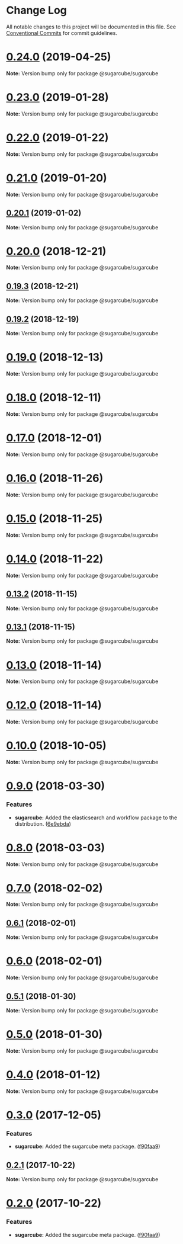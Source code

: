 # Change Log

All notable changes to this project will be documented in this file.
See [Conventional Commits](https://conventionalcommits.org) for commit guidelines.

# [0.24.0](https://github.com/critocrito/sugarcube/tree/master/packages/sugarcube/compare/v0.23.0...v0.24.0) (2019-04-25)

**Note:** Version bump only for package @sugarcube/sugarcube





# [0.23.0](https://github.com/critocrito/sugarcube/tree/master/packages/sugarcube/compare/v0.22.0...v0.23.0) (2019-01-28)

**Note:** Version bump only for package @sugarcube/sugarcube





# [0.22.0](https://github.com/critocrito/sugarcube/tree/master/packages/sugarcube/compare/v0.21.0...v0.22.0) (2019-01-22)

**Note:** Version bump only for package @sugarcube/sugarcube





# [0.21.0](https://github.com/critocrito/sugarcube/tree/master/packages/sugarcube/compare/v0.20.1...v0.21.0) (2019-01-20)

**Note:** Version bump only for package @sugarcube/sugarcube





## [0.20.1](https://github.com/critocrito/sugarcube/tree/master/packages/sugarcube/compare/v0.20.0...v0.20.1) (2019-01-02)

**Note:** Version bump only for package @sugarcube/sugarcube





# [0.20.0](https://github.com/critocrito/sugarcube/tree/master/packages/sugarcube/compare/v0.19.3...v0.20.0) (2018-12-21)

**Note:** Version bump only for package @sugarcube/sugarcube





## [0.19.3](https://github.com/critocrito/sugarcube/tree/master/packages/sugarcube/compare/v0.19.2...v0.19.3) (2018-12-21)

**Note:** Version bump only for package @sugarcube/sugarcube





## [0.19.2](https://github.com/critocrito/sugarcube/tree/master/packages/sugarcube/compare/v0.19.1...v0.19.2) (2018-12-19)

**Note:** Version bump only for package @sugarcube/sugarcube





# [0.19.0](https://github.com/critocrito/sugarcube/tree/master/packages/sugarcube/compare/v0.18.0...v0.19.0) (2018-12-13)

**Note:** Version bump only for package @sugarcube/sugarcube





# [0.18.0](https://github.com/critocrito/sugarcube/tree/master/packages/sugarcube/compare/v0.17.0...v0.18.0) (2018-12-11)

**Note:** Version bump only for package @sugarcube/sugarcube





# [0.17.0](https://github.com/critocrito/sugarcube/tree/master/packages/sugarcube/compare/v0.16.0...v0.17.0) (2018-12-01)

**Note:** Version bump only for package @sugarcube/sugarcube





# [0.16.0](https://github.com/critocrito/sugarcube/tree/master/packages/sugarcube/compare/v0.15.0...v0.16.0) (2018-11-26)

**Note:** Version bump only for package @sugarcube/sugarcube





# [0.15.0](https://github.com/critocrito/sugarcube/tree/master/packages/sugarcube/compare/v0.14.0...v0.15.0) (2018-11-25)

**Note:** Version bump only for package @sugarcube/sugarcube





# [0.14.0](https://github.com/critocrito/sugarcube/tree/master/packages/sugarcube/compare/v0.13.2...v0.14.0) (2018-11-22)

**Note:** Version bump only for package @sugarcube/sugarcube





## [0.13.2](https://github.com/critocrito/sugarcube/tree/master/packages/sugarcube/compare/v0.13.1...v0.13.2) (2018-11-15)

**Note:** Version bump only for package @sugarcube/sugarcube





## [0.13.1](https://github.com/critocrito/sugarcube/tree/master/packages/sugarcube/compare/v0.13.0...v0.13.1) (2018-11-15)

**Note:** Version bump only for package @sugarcube/sugarcube





# [0.13.0](https://github.com/critocrito/sugarcube/tree/master/packages/sugarcube/compare/v0.12.0...v0.13.0) (2018-11-14)

**Note:** Version bump only for package @sugarcube/sugarcube





# [0.12.0](https://github.com/critocrito/sugarcube/tree/master/packages/sugarcube/compare/v0.11.0...v0.12.0) (2018-11-14)

**Note:** Version bump only for package @sugarcube/sugarcube





# [0.10.0](https://github.com/critocrito/sugarcube/tree/master/packages/sugarcube/compare/v0.9.0...v0.10.0) (2018-10-05)

**Note:** Version bump only for package @sugarcube/sugarcube





<a name="0.9.0"></a>
# [0.9.0](https://github.com/critocrito/sugarcube/tree/master/packages/sugarcube/compare/v0.8.0...v0.9.0) (2018-03-30)


### Features

* **sugarcube:** Added the elasticsearch and workflow package to the distribution. ([6e9ebda](https://github.com/critocrito/sugarcube/tree/master/packages/sugarcube/commit/6e9ebda))




<a name="0.8.0"></a>
# [0.8.0](https://github.com/critocrito/sugarcube/tree/master/packages/sugarcube/compare/v0.7.0...v0.8.0) (2018-03-03)




**Note:** Version bump only for package @sugarcube/sugarcube

<a name="0.7.0"></a>
# [0.7.0](https://github.com/critocrito/sugarcube/tree/master/packages/sugarcube/compare/v0.6.1...v0.7.0) (2018-02-02)




**Note:** Version bump only for package @sugarcube/sugarcube

<a name="0.6.1"></a>
## [0.6.1](https://github.com/critocrito/sugarcube/tree/master/packages/sugarcube/compare/v0.6.0...v0.6.1) (2018-02-01)




**Note:** Version bump only for package @sugarcube/sugarcube

<a name="0.6.0"></a>
# [0.6.0](https://github.com/critocrito/sugarcube/tree/master/packages/sugarcube/compare/v0.5.1...v0.6.0) (2018-02-01)




**Note:** Version bump only for package @sugarcube/sugarcube

<a name="0.5.1"></a>
## [0.5.1](https://github.com/critocrito/sugarcube/tree/master/packages/sugarcube/compare/v0.5.0...v0.5.1) (2018-01-30)




**Note:** Version bump only for package @sugarcube/sugarcube

<a name="0.5.0"></a>
# [0.5.0](https://github.com/critocrito/sugarcube/tree/master/packages/sugarcube/compare/v0.4.0...v0.5.0) (2018-01-30)




**Note:** Version bump only for package @sugarcube/sugarcube

<a name="0.4.0"></a>
# [0.4.0](https://github.com/critocrito/sugarcube/tree/master/packages/sugarcube/compare/v0.3.0...v0.4.0) (2018-01-12)




**Note:** Version bump only for package @sugarcube/sugarcube

<a name="0.3.0"></a>
# [0.3.0](https://github.com/critocrito/sugarcube/tree/master/packages/sugarcube/compare/v0.1.0...v0.3.0) (2017-12-05)


### Features

* **sugarcube:** Added the sugarcube meta package. ([f90faa9](https://github.com/critocrito/sugarcube/tree/master/packages/sugarcube/commit/f90faa9))




<a name="0.2.1"></a>
## [0.2.1](https://github.com/critocrito/sugarcube/tree/master/packages/sugarcube/compare/v0.2.0...v0.2.1) (2017-10-22)




**Note:** Version bump only for package @sugarcube/sugarcube

<a name="0.2.0"></a>
# [0.2.0](https://github.com/critocrito/sugarcube/tree/master/packages/sugarcube/compare/v0.1.0...v0.2.0) (2017-10-22)


### Features

* **sugarcube:** Added the sugarcube meta package. ([f90faa9](https://github.com/critocrito/sugarcube/tree/master/packages/sugarcube/commit/f90faa9))
